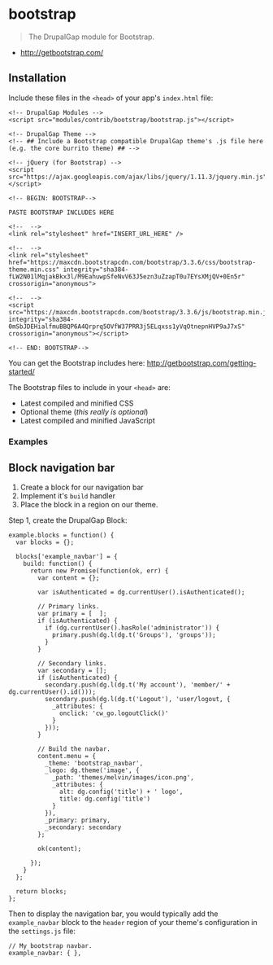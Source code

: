 # bootstrap

> The DrupalGap module for Bootstrap.

- http://getbootstrap.com/

## Installation

Include these files in the `<head>` of your app's `index.html` file:

```
<!-- DrupalGap Modules -->
<script src="modules/contrib/bootstrap/bootstrap.js"></script>

<!-- DrupalGap Theme -->
<!-- ## Include a Bootstrap compatible DrupalGap theme's .js file here (e.g. the core burrito theme) ## -->

<!-- jQuery (for Bootstrap) -->
<script src="https://ajax.googleapis.com/ajax/libs/jquery/1.11.3/jquery.min.js"></script>

<!-- BEGIN: BOOTSTRAP-->

PASTE BOOTSTRAP INCLUDES HERE

<!--  -->
<link rel="stylesheet" href="INSERT_URL_HERE" />

<!--  -->
<link rel="stylesheet" href="https://maxcdn.bootstrapcdn.com/bootstrap/3.3.6/css/bootstrap-theme.min.css" integrity="sha384-fLW2N01lMqjakBkx3l/M9EahuwpSfeNvV63J5ezn3uZzapT0u7EYsXMjQV+0En5r" crossorigin="anonymous">

<!--  -->
<script src="https://maxcdn.bootstrapcdn.com/bootstrap/3.3.6/js/bootstrap.min.js" integrity="sha384-0mSbJDEHialfmuBBQP6A4Qrprq5OVfW37PRR3j5ELqxss1yVqOtnepnHVP9aJ7xS" crossorigin="anonymous"></script>

<!-- END: BOOTSTRAP-->

```

You can get the Bootstrap includes here: http://getbootstrap.com/getting-started/

The Bootstrap files to include in your `<head>` are:

- Latest compiled and minified CSS
- Optional theme (*this really is optional*)
- Latest compiled and minified JavaScript

### Examples

## Block navigation bar

1. Create a block for our navigation bar
2. Implement it's `build` handler
3. Place the block in a region on our theme.

Step 1, create the DrupalGap Block:
```
example.blocks = function() {
  var blocks = {};

  blocks['example_navbar'] = {
    build: function() {
      return new Promise(function(ok, err) {
        var content = {};
      
        var isAuthenticated = dg.currentUser().isAuthenticated();
      
        // Primary links.
        var primary = [  ];
        if (isAuthenticated) {
          if (dg.currentUser().hasRole('administrator')) {
            primary.push(dg.l(dg.t('Groups'), 'groups'));
          }
        }
      
        // Secondary links.
        var secondary = [];
        if (isAuthenticated) {
          secondary.push(dg.l(dg.t('My account'), 'member/' + dg.currentUser().id()));
          secondary.push(dg.l(dg.t('Logout'), 'user/logout, {
            _attributes: {
              onclick: 'cw_go.logoutClick()'
            }
          }));
        }
      
        // Build the navbar.
        content.menu = {
          _theme: 'bootstrap_navbar',
          _logo: dg.theme('image', {
            _path: 'themes/melvin/images/icon.png',
            _attributes: {
              alt: dg.config('title') + ' logo',
              title: dg.config('title')
            }
          }),
          _primary: primary,
          _secondary: secondary
        };
      
        ok(content);
        
      });
    }
  };

  return blocks;
};

```

Then to display the navigation bar, you would typically add the `example_navbar` block to the `header` region of your theme's configuration in the `settings.js` file:

```
// My bootstrap navbar.
example_navbar: { },
```
